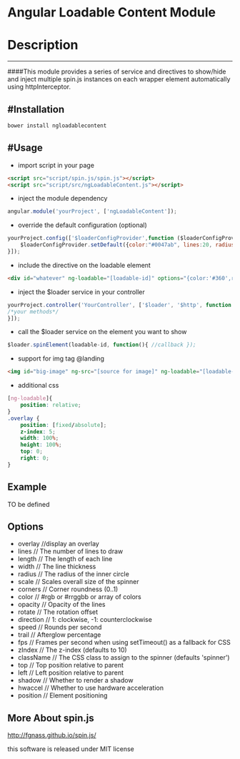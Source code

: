 Angular Loadable Content Module
======================

# Description
---------
####This module provides a series of service and directives to show/hide and inject multiple spin.js instances on each wrapper element automatically using httpInterceptor.

#Installation
---------
```html
bower install ngloadablecontent
```
#Usage
---------
- import script in your page
```html
<script src="script/spin.js/spin.js"></script>
<script src="script/src/ngLoadableContent.js"></script>
```
- inject the module dependency
```js
angular.module('yourProject', ['ngLoadableContent']);
```
- override the default configuration (optional)
```js
yourProject.config(['$loaderConfigProvider',function ($loaderConfigProvider) {
    $loaderConfigProvider.setDefault({color:"#0047ab", lines:20, radius:5});
}]);
```
- include the directive on the loadable element 
```html
<div id="whatever" ng-loadable="[loadable-id]" options="{color:'#360',radius:5,lines:8,overlay:[true/false]}">Content</div>
```
- inject the $loader service in your controller 
```js
yourProject.controller('YourController', ['$loader', '$http', function ($loader, $http) {
/*your methods*/
}]);
```
- call the $loader service on the element you want to show
```js
$loader.spinElement(loadable-id, function(){ //callback });
```
- support for img tag @landing
```html
<img id="big-image" ng-src="[source for image]" ng-loadable="[loadable-id]" options="{options}"/>
```
- additional css 
```css
[ng-loadable]{
    position: relative;
}
.overlay {
    position: [fixed/absolute];
    z-index: 5;
    width: 100%;
    height: 100%;
    top: 0;
    right: 0;
}
```

Example
---------
TO be defined

Options
---------
- overlay //display an overlay
- lines // The number of lines to draw
- length // The length of each line
- width // The line thickness
- radius // The radius of the inner circle
- scale // Scales overall size of the spinner
- corners // Corner roundness (0..1)
- color // #rgb or #rrggbb or array of colors
- opacity // Opacity of the lines
- rotate // The rotation offset
- direction // 1: clockwise, -1: counterclockwise
- speed // Rounds per second
- trail // Afterglow percentage
- fps // Frames per second when using setTimeout() as a fallback for CSS
- zIndex // The z-index (defaults to 10)
- className // The CSS class to assign to the spinner (defaults 'spinner')
- top // Top position relative to parent
- left // Left position relative to parent
- shadow // Whether to render a shadow
- hwaccel // Whether to use hardware acceleration
- position // Element positioning

More About spin.js
----------
http://fgnass.github.io/spin.js/


this software is released under MIT license